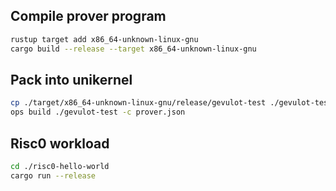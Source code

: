 ## Compile prover program

```sh
rustup target add x86_64-unknown-linux-gnu
cargo build --release --target x86_64-unknown-linux-gnu
```

## Pack into unikernel

```sh
cp ./target/x86_64-unknown-linux-gnu/release/gevulot-test ./gevulot-test
ops build ./gevulot-test -c prover.json
```

## Risc0 workload

```sh
cd ./risc0-hello-world
cargo run --release
```
